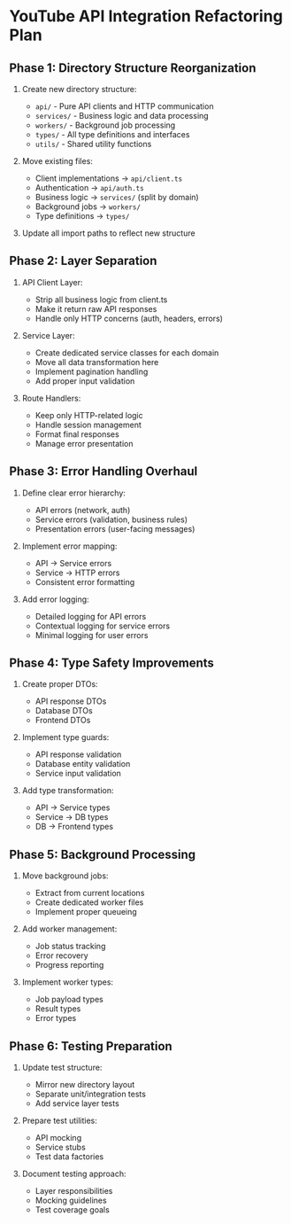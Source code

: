 # YouTube API Integration Refactoring Plan

## Phase 1: Directory Structure Reorganization

1. Create new directory structure:
   - `api/` - Pure API clients and HTTP communication
   - `services/` - Business logic and data processing
   - `workers/` - Background job processing
   - `types/` - All type definitions and interfaces
   - `utils/` - Shared utility functions

2. Move existing files:
   - Client implementations → `api/client.ts`
   - Authentication → `api/auth.ts`
   - Business logic → `services/` (split by domain)
   - Background jobs → `workers/`
   - Type definitions → `types/`

3. Update all import paths to reflect new structure

## Phase 2: Layer Separation

1. API Client Layer:
   - Strip all business logic from client.ts
   - Make it return raw API responses
   - Handle only HTTP concerns (auth, headers, errors)

2. Service Layer:
   - Create dedicated service classes for each domain
   - Move all data transformation here
   - Implement pagination handling
   - Add proper input validation

3. Route Handlers:
   - Keep only HTTP-related logic
   - Handle session management
   - Format final responses
   - Manage error presentation

## Phase 3: Error Handling Overhaul

1. Define clear error hierarchy:
   - API errors (network, auth)
   - Service errors (validation, business rules)
   - Presentation errors (user-facing messages)

2. Implement error mapping:
   - API → Service errors
   - Service → HTTP errors
   - Consistent error formatting

3. Add error logging:
   - Detailed logging for API errors
   - Contextual logging for service errors
   - Minimal logging for user errors

## Phase 4: Type Safety Improvements

1. Create proper DTOs:
   - API response DTOs
   - Database DTOs
   - Frontend DTOs

2. Implement type guards:
   - API response validation
   - Database entity validation
   - Service input validation

3. Add type transformation:
   - API → Service types
   - Service → DB types
   - DB → Frontend types

## Phase 5: Background Processing

1. Move background jobs:
   - Extract from current locations
   - Create dedicated worker files
   - Implement proper queueing

2. Add worker management:
   - Job status tracking
   - Error recovery
   - Progress reporting

3. Implement worker types:
   - Job payload types
   - Result types
   - Error types

## Phase 6: Testing Preparation

1. Update test structure:
   - Mirror new directory layout
   - Separate unit/integration tests
   - Add service layer tests

2. Prepare test utilities:
   - API mocking
   - Service stubs
   - Test data factories

3. Document testing approach:
   - Layer responsibilities
   - Mocking guidelines
   - Test coverage goals
